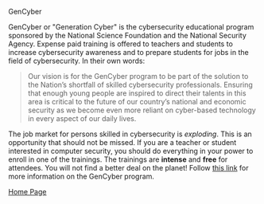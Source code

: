 GenCyber

GenCyber or "Generation Cyber" is the cybersecurity educational program sponsored by the National Science Foundation and the National Security Agency.  Expense paid training is offered to teachers and students to increase cybersecurity awareness and to prepare students for jobs in the field of cybersecurity.  In their own words:

> Our vision is for the GenCyber program to be part of the solution to the Nation’s shortfall of skilled cybersecurity professionals. Ensuring that enough young people are inspired to direct their talents in this area is critical to the future of our country’s national and economic security as we become even more reliant on cyber-based technology in every aspect of our daily lives.

The job market for persons skilled in cybersecurity is *exploding*.  This is an opportunity that should not be missed.  If you are a teacher or student interested in computer security, you should do everything in your power to enroll in one of the trainings.  The trainings are **intense** and **free** for attendees.  You will not find a better deal on the planet!  Follow [this link](http://www.gen-cyber.com/ "GenCyber website") for more information on the GenCyber program.

[Home Page](/home)